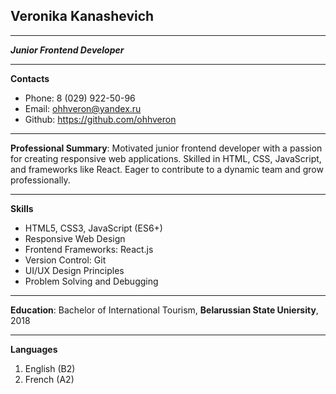 ## Veronika Kanashevich ##

---

***Junior Frontend Developer***

---

**Contacts**
* Phone: 8 (029) 922-50-96
* Email: ohhveron@yandex.ru
* Github: https://github.com/ohhveron

---

**Professional Summary**:
Motivated junior frontend developer with a passion for creating responsive web applications. Skilled in HTML, CSS, JavaScript, and frameworks like React. Eager to contribute to a dynamic team and grow professionally.

---

**Skills**
- HTML5, CSS3, JavaScript (ES6+)
- Responsive Web Design
- Frontend Frameworks: React.js
- Version Control: Git
- UI/UX Design Principles
- Problem Solving and Debugging

---

**Education**:
Bachelor of International Tourism,
**Belarussian State Uniersity**, 2018

---

**Languages**
1. English (B2)
2. French (A2)